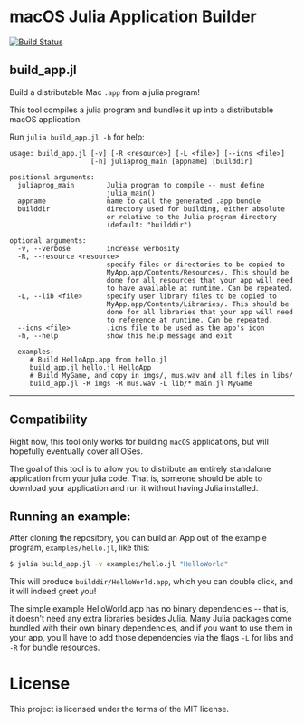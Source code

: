 # macOS Julia Application Builder
[![Build Status](https://travis-ci.org/NHDaly/ApplicationBuilder.jl.svg?branch=master)](https://travis-ci.org/NHDaly/ApplicationBuilder.jl)

## build_app.jl

Build a distributable Mac `.app` from a julia program!

This tool compiles a julia program and bundles it up into a distributable macOS application.

Run `julia build_app.jl -h` for help:
```
usage: build_app.jl [-v] [-R <resource>] [-L <file>] [--icns <file>]
                    [-h] juliaprog_main [appname] [builddir]

positional arguments:
  juliaprog_main        Julia program to compile -- must define
                        julia_main()
  appname               name to call the generated .app bundle
  builddir              directory used for building, either absolute
                        or relative to the Julia program directory
                        (default: "builddir")

optional arguments:
  -v, --verbose         increase verbosity
  -R, --resource <resource>
                        specify files or directories to be copied to
                        MyApp.app/Contents/Resources/. This should be
                        done for all resources that your app will need
                        to have available at runtime. Can be repeated.
  -L, --lib <file>      specify user library files to be copied to
                        MyApp.app/Contents/Libraries/. This should be
                        done for all libraries that your app will need
                        to reference at runtime. Can be repeated.
  --icns <file>         .icns file to be used as the app's icon
  -h, --help            show this help message and exit

  examples:
     # Build HelloApp.app from hello.jl
     build_app.jl hello.jl HelloApp
     # Build MyGame, and copy in imgs/, mus.wav and all files in libs/
     build_app.jl -R imgs -R mus.wav -L lib/* main.jl MyGame
 ```

------------------

## Compatibility

Right now, this tool only works for building `macOS` applications, but will
hopefully eventually cover all OSes.

The goal of this tool is to allow you to distribute an entirely standalone
application from your julia code. That is, someone should be able to download
your application and run it without having Julia installed.

## Running an example:
After cloning the repository, you can build an App out of the example program, `examples/hello.jl`, like this:

```bash
$ julia build_app.jl -v examples/hello.jl "HelloWorld"
```

This will produce `builddir/HelloWorld.app`, which you can double click, and it will indeed greet you!

The simple example HelloWorld.app has no binary dependencies -- that is, it
doesn't need any extra libraries besides Julia. Many Julia packages come bundled
with their own binary dependencies, and if you want to use them in your app,
you'll have to add those dependencies via the flags `-L` for libs and `-R` for
bundle resources.

# License
This project is licensed under the terms of the MIT license.
